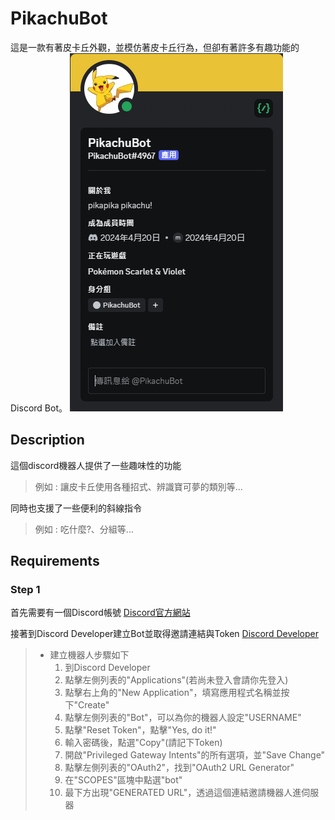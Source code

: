 # PikachuBot
這是一款有著皮卡丘外觀，並模仿著皮卡丘行為，但卻有著許多有趣功能的Discord Bot。
![PikachuBot Profile](./readmefiles/profile.png)

## Description
這個discord機器人提供了一些趣味性的功能
> 例如 : 讓皮卡丘使用各種招式、辨識寶可夢的類別等...

同時也支援了一些便利的斜線指令
> 例如 : 吃什麼?、分組等...

## Requirements
### Step 1
首先需要有一個Discord帳號
[Discord官方網站](https://discord.com/)

接著到Discord Developer建立Bot並取得邀請連結與Token
[Discord Developer](https://discord.com/developers/docs/intro)

> * 建立機器人步驟如下
>   1. 到Discord Developer
>   2. 點擊左側列表的"Applications"(若尚未登入會請你先登入)
>   3. 點擊右上角的"New Application"，填寫應用程式名稱並按下"Create"
>   4. 點擊左側列表的"Bot"，可以為你的機器人設定"USERNAME"
>   5. 點擊"Reset Token"，點擊"Yes, do it!"
>   6. 輸入密碼後，點選"Copy"(請記下Token)
>   6. 開啟"Privileged Gateway Intents"的所有選項，並"Save Change"
>   7. 點擊左側列表的"OAuth2"，找到"OAuth2 URL Generator"
>   8. 在"SCOPES"區塊中點選"bot"
>   9. 最下方出現"GENERATED URL"，透過這個連結邀請機器人進伺服器

